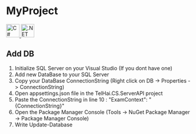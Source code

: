 # MyProject
<p align="left">
  <a href="https://docs.microsoft.com/en-us/dotnet/csharp/" target="_blank" rel="noreferrer">
    <img src="https://cdn.worldvectorlogo.com/logos/c--4.svg" width="36" height="36" alt="C#" />
  </a>
  <a href="https://dotnet.microsoft.com/en-us/" target="_blank" rel="noreferrer">
    <img src="https://www.vectorlogo.zone/logos/dotnet/dotnet-icon.svg" width="36" height="36" alt=".NET" />
  </a>
</p>

## Add DB
1. Initialize SQL Server on your Visual Studio (If you dont have one)
2. Add new DataBase to your SQL Server
3. Copy your DataBase ConnectionString (Right click on DB -> Properties -> ConnectionString)
4. Open appsettings.json file in the TelHai.CS.ServerAPI project
5. Paste the ConnectionString in line 10 : "ExamContext": "{ConnectionString}"
6. Open the Package Manager Console (Tools -> NuGet Package Manager -> Package Manager Console)
7. Write Update-Database
